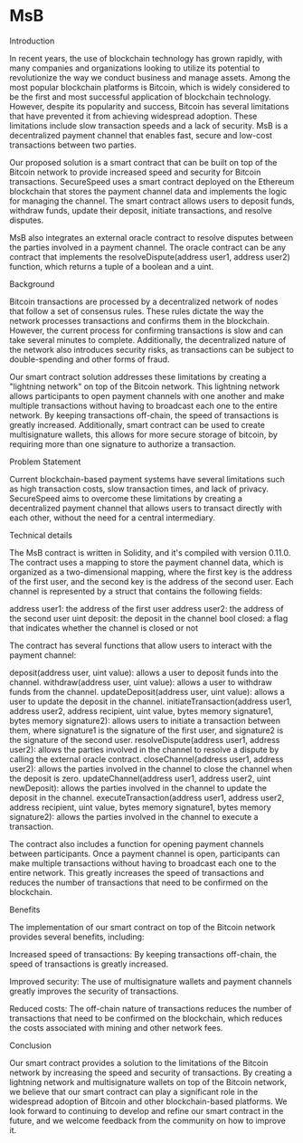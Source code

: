 # MsB

Introduction

In recent years, the use of blockchain technology has grown rapidly, with many companies and organizations looking to utilize its potential to revolutionize the way we conduct business and manage assets. Among the most popular blockchain platforms is Bitcoin, which is widely considered to be the first and most successful application of blockchain technology. However, despite its popularity and success, Bitcoin has several limitations that have prevented it from achieving widespread adoption. These limitations include slow transaction speeds and a lack of security.
MsB is a decentralized payment channel that enables fast, secure and low-cost transactions between two parties.

Our proposed solution is a smart contract that can be built on top of the Bitcoin network to provide increased speed and security for Bitcoin transactions.
SecureSpeed uses a smart contract deployed on the Ethereum blockchain that stores the payment channel data and implements the logic for managing the channel. The smart contract allows users to deposit funds, withdraw funds, update their deposit, initiate transactions, and resolve disputes.

MsB also integrates an external oracle contract to resolve disputes between the parties involved in a payment channel. The oracle contract can be any contract that implements the resolveDispute(address user1, address user2) function, which returns a tuple of a boolean and a uint.

Background

Bitcoin transactions are processed by a decentralized network of nodes that follow a set of consensus rules. These rules dictate the way the network processes transactions and confirms them in the blockchain. However, the current process for confirming transactions is slow and can take several minutes to complete. Additionally, the decentralized nature of the network also introduces security risks, as transactions can be subject to double-spending and other forms of fraud.

Our smart contract solution addresses these limitations by creating a "lightning network" on top of the Bitcoin network. This lightning network allows participants to open payment channels with one another and make multiple transactions without having to broadcast each one to the entire network. By keeping transactions off-chain, the speed of transactions is greatly increased. Additionally, smart contract can be used to create multisignature wallets, this allows for more secure storage of bitcoin, by requiring more than one signature to authorize a transaction.

Problem Statement

Current blockchain-based payment systems have several limitations such as high transaction costs, slow transaction times, and lack of privacy. SecureSpeed aims to overcome these limitations by creating a decentralized payment channel that allows users to transact directly with each other, without the need for a central intermediary.

Technical details

The MsB contract is written in Solidity, and it's compiled with version 0.11.0. The contract uses a mapping to store the payment channel data, which is organized as a two-dimensional mapping, where the first key is the address of the first user, and the second key is the address of the second user. Each channel is represented by a struct that contains the following fields:

address user1: the address of the first user
address user2: the address of the second user
uint deposit: the deposit in the channel
bool closed: a flag that indicates whether the channel is closed or not

The contract has several functions that allow users to interact with the payment channel:

deposit(address user, uint value): allows a user to deposit funds into the channel.
withdraw(address user, uint value): allows a user to withdraw funds from the channel.
updateDeposit(address user, uint value): allows a user to update the deposit in the channel.
initiateTransaction(address user1, address user2, address recipient, uint value, bytes memory signature1, bytes memory signature2): allows users to initiate a transaction between them, where signature1 is the signature of the first user, and signature2 is the signature of the second user.
resolveDispute(address user1, address user2): allows the parties involved in the channel to resolve a dispute by calling the external oracle contract.
closeChannel(address user1, address user2): allows the parties involved in the channel to close the channel when the deposit is zero.
updateChannel(address user1, address user2, uint newDeposit): allows the parties involved in the channel to update the deposit in the channel.
executeTransaction(address user1, address user2, address recipient, uint value, bytes memory signature1, bytes memory signature2): allows the parties involved in the channel to execute a transaction.


The contract also includes a function for opening payment channels between participants. Once a payment channel is open, participants can make multiple transactions without having to broadcast each one to the entire network. This greatly increases the speed of transactions and reduces the number of transactions that need to be confirmed on the blockchain.

Benefits

The implementation of our smart contract on top of the Bitcoin network provides several benefits, including:

Increased speed of transactions: By keeping transactions off-chain, the speed of transactions is greatly increased.

Improved security: The use of multisignature wallets and payment channels greatly improves the security of transactions.

Reduced costs: The off-chain nature of transactions reduces the number of transactions that need to be confirmed on the blockchain, which reduces the costs associated with mining and other network fees.

Conclusion

Our smart contract provides a solution to the limitations of the Bitcoin network by increasing the speed and security of transactions. By creating a lightning network and multisignature wallets on top of the Bitcoin network, we believe that our smart contract can play a significant role in the widespread adoption of Bitcoin and other blockchain-based platforms. We look forward to continuing to develop and refine our smart contract in the future, and we welcome feedback from the community on how to improve it.
